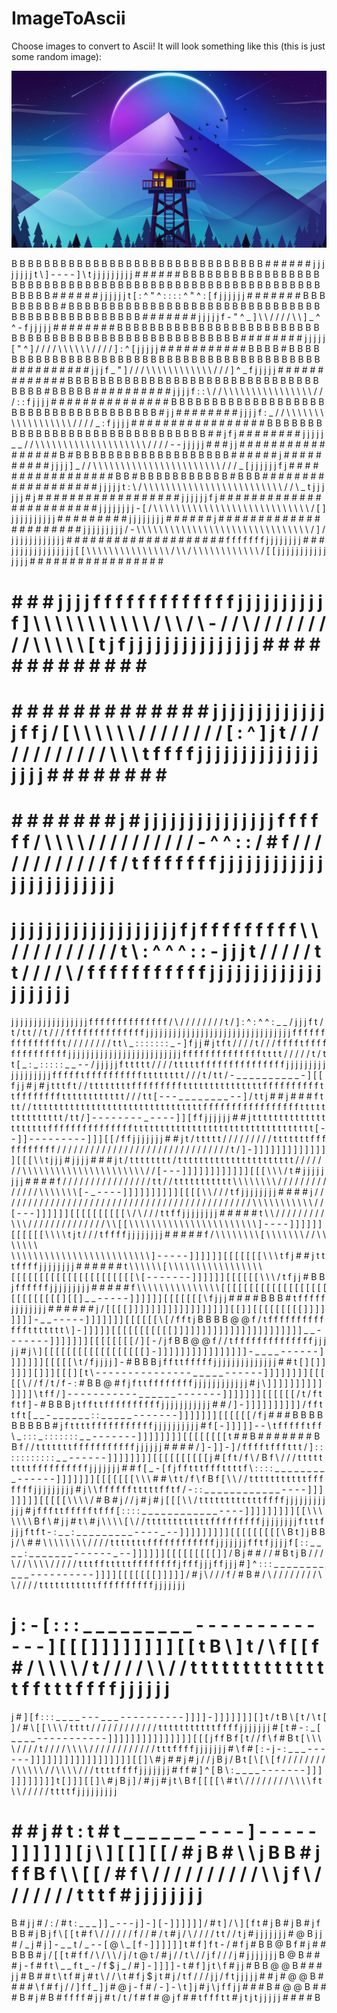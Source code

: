 # ImageToAscii

Choose images to convert to Ascii! It will look something like this (this is just some random image):  

![alt text](https://github.com/EduardR02/ImageToAscii/blob/main/some_random_image.jpg?raw=true)  
  

B B B B B B B B B B B B B B B B B B B B B B B B B B B B B B B # # # # # # j j j j j j j j t \ ] - - - - ] \ t j j j j j j j j j # # # # # # B B B B B B B B B B B B B B B B B B B B B B B B B B B B B B
B B B B B B B B B B B B B B B B B B B B B B B B B B B B B B # # # # # # j j j j j j t [ : ^ " ^ : : : : ^ " ^ : [ f j j j j j j # # # # # # # B B B B B B B B B # B B B B B B B B B B B B B B B B B B B
B B B B B B B B B B B B B B B B B B B B B B B B B B B B # # # # # # # j j j j j f - " ^ _ ] \ \ / / / / \ \ ] _ ^ ^ - f j j j j j # # # # # # # # B B B B B B B B B B B B B B B B B B B B B B B B B B B
B B B B B B B B B B B B B B B B B B B B B B B B B B # # # # # # # # j j j j j [ " ^ ] / / / / \ \ \ \ \ \ / / / / ] : ^ [ j j j j j # # # # # # # # # # # B B B B # B B B B B B B B B B B B B B B B B B
B B B B B B B B B B B B B B B B B B B B B B B B # # # # # # # # # # j j j f _ " ] / / / \ \ \ \ \ \ \ \ \ \ \ \ / / / ] ^ _ f j j j j j # # # # # # # # # # # # # B B B B B B B B B B B B B B B B B B B
B B B B B B B B B B B B B B B B # B B B B B # # # # # # # # # # j j j j f : : \ / / \ \ \ \ \ \ \ \ \ \ \ \ \ \ \ \ / / / : : f j j j j # # # # # # # # # # # # # # # B B B B B B B B B B B B B B B B B
B B B B B B B B B B B B B B B B B B B B # j j # # # # # # # # j j j j f : _ / / \ \ \ \ \ \ \ \ \ \ \ \ \ \ \ \ \ \ / / / / _ : f j j j j # # # # # # # # # # # # # # # # # B B B B B B B B B B B B B B
B B B B B B B B B B B B B B B B B # # j f j # # # # # # # # j j j j j _ _ / / \ \ \ \ \ \ \ \ \ \ \ \ \ \ \ \ \ \ \ \ / / / / - - j j j j j # # # j j # # # # # # # # # # # # # # # # # B # B B B B B B
B B B B B B B B B B B B B # # # # # # j # # # # # # # # # # j j j j ] _ / / \ \ \ \ \ \ \ \ \ \ \ \ \ \ \ \ \ \ \ \ \ \ \ / / / _ [ j j j j j j f j # # # # # # # # # # # # # # # # # B B # B B B B B B
B B B B B # B B B # # # # # # # # # # # # # # # # # # # j j j j j t : \ / \ \ \ \ \ \ \ \ \ \ \ \ \ \ \ \ \ \ \ \ \ \ \ \ \ / / \ _ t j j j j j j # j # # # # # # # # # # # # # # # # # # j j j j j j f
j # # # # # # # # # # # # # # # # # # # # # # # # j j j j j j j j - [ / \ \ \ \ \ \ \ \ \ \ \ \ \ \ \ \ \ \ \ \ \ \ \ \ \ \ \ \ / [ ] j j j j j j j j j j # # # # # # # # # j j j j j j j j # # # # # #
j # # # # # # # # # # # # # # # # # # # # # # j j j j j j j j j / - \ \ \ \ \ \ \ \ \ \ \ \ \ \ \ \ \ \ \ \ \ \ \ \ \ \ \ \ \ \ \ / ] / j j j j j j j j j j j j # # # # # # # # # # # # # # # # # # # #
f f f f f f f j j j j j j j j # # # j j j j j j j j j j j j j j [ [ \ \ \ \ \ \ \ \ \ \ \ \ \ \ \ / \ \ / \ \ \ \ \ \ \ \ \ \ \ \ / [ [ j j j j j j j j j j j j j j j # # # # # # # # # # # # # # # # #
# # # # j j j j f f f f f f f f f f f f f j j j j j j j j j j f ] \ \ \ \ \ \ \ \ \ \ \ / \ \ / \ - / / \ / / / / / / / / / \ \ \ \ \ [ t j f j j j j j j j j j j j j j j j # # # # # # # # # # # # # #
# # # # # # # # # # # # # # j j j j j j j j j j j j j j f f j / [ \ \ \ \ \ \ / / / / / / / / [ : ^ ] j t / / / / / / / / / / / / \ \ \ t f f f f j j j j j j j j j j j j j j j j j j # # # # # # # # #
# # # # # # # # j # j j j j j j j j j j j j j j j f f f f f f / \ \ \ \ / / / / / / / / / / - ^ ^ : : / # f / / / / / / / / / / / / f / t f f f f f f f j j j j j j j j j j j j j j j j j j j j j j j j
# j j j j j j j j j j j j j j j j j j j f j f f f f f f f f f \ \ / / / / / / / / / / t \ : ^ ^ ^ : : - j j j t / / / / / t t / / / / \ / f f f f f f f f f f f j j j j j j j j j j j j j j j j j j j j
j j j j j j j j j j j j j j j j j f f f f f f f f f f f f f f / \ / / / / / / / / t / ] : ^ : ^ ^ : _ _ / j j j f t / t / t t / / t / / / f f f f f f f f f f f f f f j j j j j j j j j j j j j j j j j
j j j j j j j j j j j j j j j f f f f f f f f f f f f f f f t / / / / / / / / t t \ _ : : : : : : : _ - ] f j j # j t f t / / / / t / / / f f f f t f f f f f f f f f f f f f f j j j j j j j j j j j j
j j j j j j j j j j j j j f f f f f f f f f f f f f f t t t t / / / / / t / t t [ _ : _ : : : : : _ _ - - / j j j j j f t t t t t / / / / t t t t t f f f f f f f f f f f f f f f j j j j j j j j j j j
j j j j j j j f f f f f t f f f f f f f f f f t t t t t t t t / / / t / t t / - _ _ _ _ _ _ _ _ _ _ - ] [ [ f j j # j # j t t t f t / / t t t t t t t t f f f f f f f f f t t t t t t t t t t t t t t t
f f f f f f f f f f t t f f f f f f f f t t t t t t t t t t t t / / / t t [ - - - _ _ _ _ _ _ _ _ - - ] / t t j # # j # # # f t t t / / t t t t t t t t t t t t t t t t t t t t t t t t t t t t t t t t
f f f f f f f f f f f f f f f f f t t t t t t t t t t t t t t t / t t / ] - - - - - - - - _ - - - - ] ] [ f f j j j j j j # # j t t t t t t t t t t t t t t t t t t t t t f f f f f f f f f f f f f f f
t t t t t t t t t t t t t t t t t t t t t t t t t t t t t t t t t t [ - - ] ] - - - - - - - - - ] ] ] [ [ / f f j j j j j j j # # j t / t t t t t / / / / / / / / / t t t t t t t f f f f f f f f f f f
/ / / / / / / / / / / / / / / / / / / / / / / / / / / / / / / t / ] - ] ] ] ] ] ] ] ] ] ] ] ] ] ] [ [ [ \ \ t j j j # j j j j # # # j t / t t t t t t t t / t t t t t t t t t t t t t t t t t t t t t t
/ / / / / / / \ \ \ \ \ \ \ \ \ \ \ \ \ \ \ \ \ \ \ \ \ \ / / [ - - - ] ] ] ] ] ] ] ] ] ] ] ] [ [ [ \ \ \ / t # j j j j j j j j # # # # f / / / / / / / / / / / / / / / / t t / / t t t t t t t t t t t
\ \ \ \ \ \ \ \ / / / / / / / / / / / / / / \ \ \ \ \ \ \ [ - _ - - - - ] ] ] ] ] ] ] ] ] ] [ [ [ [ \ \ / / / t f j j j j j j j j # # # # j / / / / / / / / / / / / / / / / / / / / / / / / / / / / / /
/ / / / / / / / / / / / / / / \ \ \ \ \ \ \ \ \ \ \ / / [ - - - ] ] ] ] ] ] [ [ [ [ [ [ [ [ [ [ \ / \ / / / t t f f j j j j j j j j # # # # # t \ \ / / / / / / / / / \ \ \ / / / / / / / / / / / / / /
\ \ [ [ \ \ \ \ \ \ \ \ \ \ \ \ \ \ \ \ \ \ \ \ \ \ \ ] - - - - ] ] ] ] ] ] [ [ [ [ [ [ \ \ \ \ t j t / / / t f f f f j j j j j j j j # # # # # f / \ \ \ \ \ \ \ \ [ \ \ \ \ \ \ \ / / \ \ \ \ \ \ \ \
\ \ \ \ \ \ \ \ \ \ \ \ \ \ \ \ \ \ \ \ \ \ \ \ \ ] - - - - - ] ] ] ] ] ] [ [ [ [ [ [ [ \ \ \ t f j # # j t t t f f f f j j j j j j j j # # # # # # t \ \ \ \ \ \ [ \ \ \ \ \ \ \ \ \ \ \ \ \ \ \ \ \ \
[ [ [ [ [ [ [ [ [ [ [ [ [ [ [ [ [ [ [ [ [ [ \ [ - - - - - - - ] ] ] ] ] ] [ [ [ [ [ [ \ \ \ / t f j j # B B j f f f f f f j j j j j j j j j # # # # # f \ \ \ \ \ \ \ \ \ \ \ \ \ \ \ [ [ [ [ [ [ [ [ [
[ [ [ [ [ [ [ [ [ [ [ [ [ [ [ [ [ [ [ ] [ [ ] _ _ - - - - - ] ] ] ] ] ] [ [ [ [ [ [ [ \ f j j j # # # # B B B # t f f f f f j j j j j j j j # # # # # # j / [ [ [ [ ] ] ] ] ] ] ] ] ] ] ] ] ] ] ] ] ] ]
[ [ ] ] [ [ [ [ [ [ [ [ [ ] ] ] ] ] ] ] ] - _ _ - - - - - ] ] ] ] ] ] ] [ [ [ [ [ [ \ [ / f f t j B B B B @ @ f / t f f f f f f f f f f f f f t t t t t t t \ ] - ] ] ] ] ] [ [ [ [ [ [ [ [ [ [ [ ] ] ]
] ] ] ] ] ] ] ] ] ] ] ] ] ] ] ] ] ] ] ] _ _ - - - - - - - ] ] ] ] ] ] ] [ [ [ [ [ [ [ [ / ] [ - / j f B B @ @ f / / t f f f f f f f f f f f f f f j j j j j # j \ ] [ [ [ [ [ [ [ [ [ [ [ [ [ [ [ [ [ [
] - ] ] ] ] ] ] ] ] ] ] ] ] ] ] ] ] - _ _ _ _ - - - - - - ] ] ] ] ] ] ] [ [ [ [ [ \ t / f j j j j ] - # B B B j f f t t f f f f f j j j j j j j j j j j j j j # # t [ ] [ ] ] ] ] ] ] [ ] ] ] [ [ [ ] [
t \ - - - - - - - - - - - - - - - _ _ _ _ _ - - - - - - ] ] ] ] ] ] ] ] [ [ [ [ [ \ / / f / t / f - : # B B @ # f j f t t f f f f f f f f j j j j j j j j j j j j # j \ ] ] ] ] ] ] ] ] ] ] ] ] ] ] \ t
f f / ] - - - - - - - - - - - _ _ _ _ _ _ - - - - - - - ] ] ] ] ] ] ] [ [ [ [ [ [ / t / f t f t f ] - # B B B j t f f t t f f f f f f f f f f j j j j j j j j j j j # # / ] - ] ] ] ] ] ] ] ] ] ] / f f
t t f t [ _ _ - _ _ _ _ _ _ : : _ _ _ _ _ - - - - - - - ] ] ] ] ] ] ] [ [ [ [ [ [ / f j # # # B B B B B B B B B # j f t t t t f f f f f f f f f f f j j j j j j j j j j # f [ - ] ] ] ] ] - - \ t f f f
f f t f f \ _ : : : _ : : : : : : : _ _ - - - - - - - ] ] ] ] ] ] ] ] [ [ [ [ [ [ [ [ t # # B # # # # # # # B B f / / t t t t t t t f f f f f f f f f f f j j j j j j # # # # / ] - ] ] - ] / f f f f t
f f f t t t / ] : : : : : : : : : : : _ _ - - - - - - ] ] ] ] ] ] ] ] [ [ [ [ [ [ [ [ [ [ j # [ f t / f \ / B f \ / / / t t t t t t t t t f f f f f f f f f f j j j j j j j # # f [ _ - [ f j f f t t t
f f f t t t t f \ : : : : _ _ _ _ _ _ _ _ _ - - - - - - ] ] ] ] ] ] ] [ [ [ [ [ [ [ \ \ \ # # \ t t / f \ f B f [ \ \ / / t t t t t t t t t t t f f f f f f f j j j j j j j j j # j \ \ f f f f f f t t
t t t f f t f / - : : _ _ _ _ _ _ _ _ _ _ _ _ - - - - ] ] ] ] ] ] ] ] [ [ [ [ [ \ \ \ \ / # B # j / / j # j # j [ [ [ \ \ / t t t t t t t t t t t t f f f f j j j j j j j j j j j j # j f f f t t f f f
f f t f f f [ : : : : _ _ _ _ _ _ _ _ _ _ _ _ - - - - ] ] ] ] ] ] ] ] ] [ [ \ \ \ \ \ \ \ B f \ # j j # t \ # j \ \ \ \ [ \ / / t t t t t t t t t t t t f f f f f f f f f j j j j j j j j f t t t f j j
j f t f t - : _ _ : _ _ _ _ _ _ _ _ _ - - - - _ - - ] ] ] ] ] ] ] ] ] [ [ [ [ [ [ [ [ [ \ B t ] j B B j / \ # # \ \ \ \ \ \ \ \ / / / / t t t t t t t f f f f f f f f f f f f j j j j j j j f f t f j j
j j f [ : : _ _ _ _ : _ _ _ _ _ _ _ - - - - - - _ - - ] ] ] ] ] ] [ [ [ [ [ [ [ [ [ ] ] / B j # # / / # B t j B / / / \ / / \ \ \ \ / / / / / t t t f f t t t t t f f f f f f f f j f f f j j j f f j j
j # ] ^ : : : _ _ _ _ _ _ _ _ _ _ _ - - - - - - - - - - ] ] ] ] [ [ [ [ [ [ [ ] ] ] ] ] / # j \ / / / f / # B # / \ / / / / / / / / \ \ / / / / t t t t t t t t t t t f f f f f f f f f f j j j j j j j
# j : - [ : : : _ _ _ _ _ _ _ _ _ - - - - - - - - - - - - - ] [ [ [ ] ] ] ] ] ] ] ] [ [ t B \ ] t / \ f [ [ f # / \ \ \ \ / t / / / / \ \ / / t t t t t t t t t t t t t t f f t t t f f f f j j j j j j
j # ] [ f : : : _ _ _ _ - - - _ _ _ - - - - - - - - - - ] ] ] ] - ] ] ] ] ] ] ] [ ] t / t B \ [ t / \ t [ ] / # \ [ [ \ \ \ / t t t t / / / / / / / / / / / / t t t t t t t t t t t f f f f j j j j j j
j # [ t # - : _ [ _ _ _ _ - - - - - - - - - - - ] ] ] ] ] ] ] ] ] ] ] ] ] ] ] [ [ [ j f f B f [ t / / f \ f # B t [ \ \ \ \ / / / / t / / / / \ \ \ \ / / / / / / / / / / / / t t t f f f f j j j j j j
j # \ f # [ : - j - : _ _ _ - - - - - - ] ] ] ] ] ] ] ] ] ] ] ] ] ] ] ] ] ] [ [ ] \ # j # # j # j / / j B j / B t [ \ [ \ [ f / / / / / / / / / \ \ \ \ \ / / \ \ \ \ / / / t t t t f f f f j j j j j j
j # f f # ] ^ [ B \ : _ _ _ _ - - - - - - - ] ] ] ] ] ] ] ] ] ] ] t [ ] ] ] [ [ ] \ # j B j ] / # j j # j t \ B f [ [ [ [ \ # t \ / / / / / / / / \ \ \ \ f t \ \ / / / / / t t t t f j j j j j j j j j
# # # j # t : t # t _ _ _ _ _ _ - - - - ] - - - - - ] ] ] ] ] ] [ j \ ] [ [ ] [ [ / # j B # \ \ j B B # j f f B f \ \ [ [ / # f \ / / / / / / / / / / \ \ j f \ / / / / / / / t t t f # j j j j j j j j
B # j j # / : / # t : _ _ _ ] ] _ - - - j ] - ] [ - ] ] ] ] ] ] / # t ] / \ ] [ f t # j B # j B # j f B B # j B j f \ [ [ t # f \ / / / / / / f / / # / t # j / \ / / / / t t / / t j # j j j j j j j #
@ B j j # / _ j # j ] - _ _ t / _ - - [ @ \ _ [ f - ] ] ] ] ] ] t # f ] f t - / # f j # B B @ B f # j # # B B B # j / [ [ t # f f / \ / \ \ / j / t @ t / # j / / t \ / / j f / / / j # j j j j j j j B
@ B # # # j - f # f t \ _ _ f t _ - / f $ j _ / # ] - ] ] ] ] - t # f ] j t \ f # j j # B B @ @ B # # # j j # B # # t \ t f # j # t \ / / \ t # f j $ j t # j / t f / / / j j / f t j j j j j # # j # @
@ B # # # # \ f # f j / / ] f f _ ] j # @ j - f # / - ] - \ t ] j # j \ j f f j j # # # B # @ @ B # # # B # j # B # f f f f # j j # t / t / f # f # @ j f # # t f f f t t # j t j t j j j j j # # # # B

